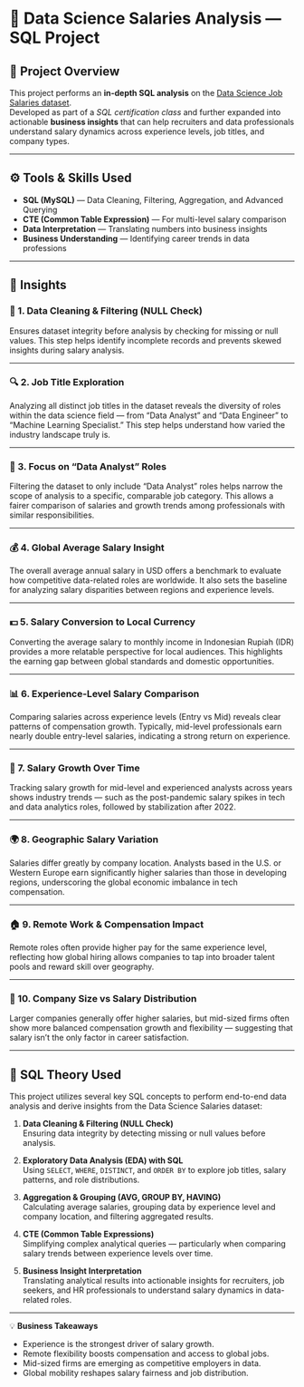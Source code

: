 # 💼 Data Science Salaries Analysis — SQL Project

## 📖 Project Overview  
This project performs an **in-depth SQL analysis** on the [Data Science Job Salaries dataset](https://www.kaggle.com/datasets/ruchi798/data-science-job-salaries).  
Developed as part of a *SQL certification class* and further expanded into actionable **business insights** that can help recruiters and data professionals understand salary dynamics across experience levels, job titles, and company types.

---

## ⚙️ Tools & Skills Used
- **SQL (MySQL)** — Data Cleaning, Filtering, Aggregation, and Advanced Querying  
- **CTE (Common Table Expression)** — For multi-level salary comparison  
- **Data Interpretation** — Translating numbers into business insights  
- **Business Understanding** — Identifying career trends in data professions  

---

## 🧩 Insights  

### 🧹 1. Data Cleaning & Filtering (NULL Check)  
Ensures dataset integrity before analysis by checking for missing or null values. This step helps identify incomplete records and prevents skewed insights during salary analysis.

---

### 🔍 2. Job Title Exploration  
Analyzing all distinct job titles in the dataset reveals the diversity of roles within the data science field — from “Data Analyst” and “Data Engineer” to “Machine Learning Specialist.” This step helps understand how varied the industry landscape truly is.

---

### 💼 3. Focus on “Data Analyst” Roles  
Filtering the dataset to only include “Data Analyst” roles helps narrow the scope of analysis to a specific, comparable job category. This allows a fairer comparison of salaries and growth trends among professionals with similar responsibilities.

---

### 💰 4. Global Average Salary Insight  
The overall average annual salary in USD offers a benchmark to evaluate how competitive data-related roles are worldwide. It also sets the baseline for analyzing salary disparities between regions and experience levels.

---

### 💵 5. Salary Conversion to Local Currency  
Converting the average salary to monthly income in Indonesian Rupiah (IDR) provides a more relatable perspective for local audiences. This highlights the earning gap between global standards and domestic opportunities.

---

### 📊 6. Experience-Level Salary Comparison  
Comparing salaries across experience levels (Entry vs Mid) reveals clear patterns of compensation growth. Typically, mid-level professionals earn nearly double entry-level salaries, indicating a strong return on experience.

---

### 🚀 7. Salary Growth Over Time  
Tracking salary growth for mid-level and experienced analysts across years shows industry trends — such as the post-pandemic salary spikes in tech and data analytics roles, followed by stabilization after 2022.

---

### 🌍 8. Geographic Salary Variation  
Salaries differ greatly by company location. Analysts based in the U.S. or Western Europe earn significantly higher salaries than those in developing regions, underscoring the global economic imbalance in tech compensation.

---

### 🏠 9. Remote Work & Compensation Impact  
Remote roles often provide higher pay for the same experience level, reflecting how global hiring allows companies to tap into broader talent pools and reward skill over geography.

---

### 🧩 10. Company Size vs Salary Distribution  
Larger companies generally offer higher salaries, but mid-sized firms often show more balanced compensation growth and flexibility — suggesting that salary isn’t the only factor in career satisfaction.

---

## 🧠 SQL Theory Used  

This project utilizes several key SQL concepts to perform end-to-end data analysis and derive insights from the Data Science Salaries dataset:

1. **Data Cleaning & Filtering (NULL Check)**  
   Ensuring data integrity by detecting missing or null values before analysis.

2. **Exploratory Data Analysis (EDA) with SQL**  
   Using `SELECT`, `WHERE`, `DISTINCT`, and `ORDER BY` to explore job titles, salary patterns, and role distributions.

3. **Aggregation & Grouping (AVG, GROUP BY, HAVING)**  
   Calculating average salaries, grouping data by experience level and company location, and filtering aggregated results.

4. **CTE (Common Table Expressions)**  
   Simplifying complex analytical queries — particularly when comparing salary trends between experience levels over time.

5. **Business Insight Interpretation**  
   Translating analytical results into actionable insights for recruiters, job seekers, and HR professionals to understand salary dynamics in data-related roles.

---

💡 **Business Takeaways**

- Experience is the strongest driver of salary growth.  
- Remote flexibility boosts compensation and access to global jobs.  
- Mid-sized firms are emerging as competitive employers in data.  
- Global mobility reshapes salary fairness and job distribution.
